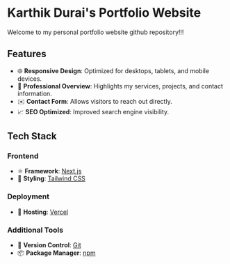 # Karthik Durai's Portfolio Website

Welcome to my personal portfolio website github repository!!!

## Features

- 🌐 **Responsive Design**: Optimized for desktops, tablets, and mobile devices.
- 💼 **Professional Overview**: Highlights my services, projects, and contact information.
- ✉️ **Contact Form**: Allows visitors to reach out directly.
- 📈 **SEO Optimized**: Improved search engine visibility.

## Tech Stack

### Frontend

- ⚛️ **Framework**: [Next.js](https://nextjs.org/)
- 🎨 **Styling**: [Tailwind CSS](https://tailwindcss.com/)

### Deployment

- 🚀 **Hosting**: [Vercel](https://vercel.com/)

### Additional Tools

- 🔧 **Version Control**: [Git](https://git-scm.com/)
- 📦 **Package Manager**: [npm](https://www.npmjs.com/)
